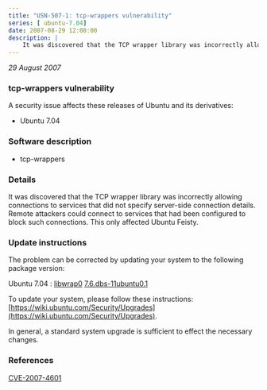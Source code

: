```yaml
---
title: "USN-507-1: tcp-wrappers vulnerability"
series: [ ubuntu-7.04]
date: 2007-08-29 12:00:00
description: |
    It was discovered that the TCP wrapper library was incorrectly allowing connections to services that did not specify server-side connection details.  Remote attackers could connect to services that had been configured to block such connections.  This only affected Ubuntu Feisty. 
--- 
```

 
 

*29 August 2007*

### tcp-wrappers vulnerability

A security issue affects these releases of Ubuntu and its derivatives:

* Ubuntu 7.04

### Software description

* tcp-wrappers 

### Details

It was discovered that the TCP wrapper library was incorrectly allowing connections to services that did not specify server-side connection details. Remote attackers could connect to services that had been configured to block such connections. This only affected Ubuntu Feisty. 

### Update instructions

The problem can be corrected by updating your system to the following package version:

Ubuntu 7.04
 : [libwrap0](https://launchpad.net/ubuntu/+source/tcp-wrappers) <span> [7.6.dbs-11ubuntu0.1](https://launchpad.net/ubuntu/+source/tcp-wrappers/7.6.dbs-11ubuntu0.1) </span> 

To update your system, please follow these instructions: [https://wiki.ubuntu.com/Security/Upgrades](https://wiki.ubuntu.com/Security/Upgrades).

In general, a standard system upgrade is sufficient to effect the necessary changes. 

### References

 
 [CVE-2007-4601](http://people.ubuntu.com/~ubuntu-security/cve/CVE-2007-4601)
 

